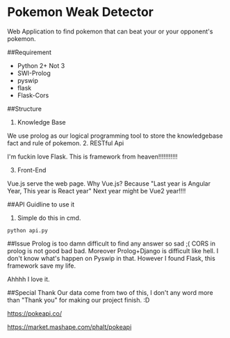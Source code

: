 # Pokemon Weak Detector

Web Application to find pokemon that can beat your or your opponent's pokemon.

##Requirement

- Python 2+ Not 3
- SWI-Prolog
- pyswip
- flask
- Flask-Cors

##Structure
1. Knowledge Base

  We use prolog as our logical programming tool to store the knowledgebase fact and rule of pokemon.
2. RESTful Api

  I'm fuckin love Flask. This is framework from heaven!!!!!!!!!!!
  
3. Front-End

  Vue.js serve the web page. Why Vue.js? Because "Last year is Angular Year, This year is React year" Next year might be Vue2 year!!!!

##API Guidline to use it

1. Simple do this in cmd.

  ```
  python api.py
  ```

##Issue
Prolog is too damn difficult to find any answer so sad ;(
CORS in prolog is not good bad bad. Moreover Prolog+Django is difficult like hell. I don't know what's happen on Pyswip in that.
However I found Flask, this framework save my life.

Ahhhh I love it.

##Special Thank
Our data come from two of this, I don't any word more than "Thank you" for making our project finish. :D

https://pokeapi.co/

https://market.mashape.com/phalt/pokeapi
